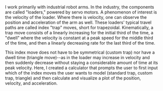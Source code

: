 I work primarily with industrial robot arms. In the industry, the components are called "loaders," powered by servo motors. A phenomenon of interest is the velocity of the loader. Where there is velocity, one can observe the position and acceleration of the arm as well. These loaders' typical travel paths are called index "trap" moves, short for trapezoidal. Kinematically, a trap move consists of a linearly increasing for the initial third of the time, a "dwell" where the velocity is constant at a peak speed for the middle third of the time, and then a linearly decreasing rate for the last third of the time.

This index move does not have to be symmetrical (custom trap) nor have a dwell time (triangle move)--as in the loader may increase in velocity and then suddenly decrease without staying a considerable amount of time at its peak velocity. Here, I created a calculator that prompts the user to first input which of the index moves the user wants to model (standard trap, custom trap, triangle) and then calculate and visualize a plot of the position, velocity, and acceleration.
